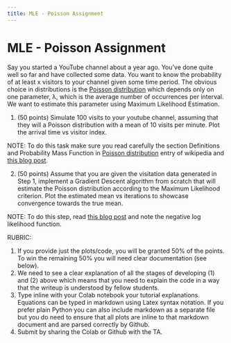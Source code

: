 ```yaml
---
title: MLE - Poisson Assignment
---
```


# MLE - Poisson Assignment

Say you started a YouTube channel about a year ago. You’ve done quite well so far and have collected some data. You want to know the probability of at least x visitors to your channel given some time period. The obvious choice in distributions is the [Poisson distribution](https://en.wikipedia.org/wiki/Poisson_distribution) which depends only on one parameter, λ, which is the average number of occurrences per interval. We want to estimate this parameter using Maximum Likelihood Estimation.

1. (50 points) Simulate 100 visits to your youtube channel, assuming that they will a Poisson distribution with a mean of 10 visits per minute. Plot the arrival time vs visitor index. 

NOTE: To do this task make sure you read carefully the section Definitions and Probability Mass Function in [Poisson distribution](https://en.wikipedia.org/wiki/Poisson_distribution) entry of wikipedia and [this blog post](https://towardsdatascience.com/the-poisson-process-everything-you-need-to-know-322aa0ab9e9a). 

2.  (50 points)  Assume that you are given the visitation data generated in Step 1, implement a Gradient Descent algorithm from scratch that will estimate the Poisson distribution according to the Maximum Likelihood criterion. Plot the estimated mean vs iterations to showcase convergence towards the true mean. 

NOTE: To do this step, read [this blog post](https://towardsdatascience.com/understanding-maximum-likelihood-estimation-fa495a03017a) and note the negative  log likelihood function.  


RUBRIC: 

1. If you provide just the plots/code, you will be granted 50% of the points. To win the remaining 50% you will need clear documentation (see below). 
2. We need to see a clear explanation of all the stages of developing (1) and (2) above which means that you need to explain the code in a way that the writeup is understood by fellow students. 
3. Type inline with your Colab notebook your tutorial explanations. Equations can be typed in markdown using Latex syntax notation.  If you prefer plain Python you can also include markdown as a separate file but you do need to ensure that all plots are inline to that markdown document and are parsed correctly by Github. 
4. Submit by sharing the Colab or Github with the TA. 